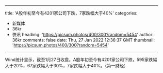 
---
title: 'A股年初至今有4201家公司下跌，7家跌幅大于40%'
categories: 
 - 新媒体
 - 36kr
 - 快讯
headimg: 'https://picsum.photos/400/300?random=5454'
author: 36kr
comments: false
date: Thu, 27 Jan 2022 12:36:37 GMT
thumbnail: 'https://picsum.photos/400/300?random=5454'
---

<div>   
Wind统计显示，截至1月27日收盘，A股年初至今有4201家公司下跌，595家跌幅大于20%，67家跌幅大于30%，7家跌幅大于40%。（第一财经）  
</div>
            